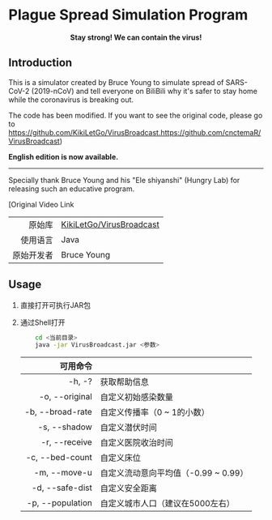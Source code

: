 # Plague Spread Simulation Program

<p align="center"><b>Stay strong! We can contain the virus!</b></p>

## Introduction

This is a simulator created by Bruce Young to simulate spread of SARS-CoV-2 (2019-nCoV) 
and tell everyone on BiliBili why it's safer to stay home while the coronavirus is breaking out.  

The code has been modified. If you want to see the original code, please go to https://github.com/KikiLetGo/VirusBroadcast.https://github.com/cnctemaR/VirusBroadcast)

**English edition is now available.**

---

Specially thank Bruce Young and his "Ele shiyanshi" (Hungry Lab) for releasing such an educative program.

[Original Video Link

|||
| --: | :-- |
| 原始库 | [KikiLetGo/VirusBroadcast](https://github.com/KikiLetGo/VirusBroadcast) |
| 使用语言 | Java |
| 原始开发者 | Bruce Young |

## Usage

1. 直接打开可执行JAR包
2. 通过Shell打开
	```bash
		cd <当前目录>
		java -jar VirusBroadcast.jar <参数>
	```

	| 可用命令 ||
	| --: | :-- |
	| -h, -? | 获取帮助信息 |
	| -o, --original | 自定义初始感染数量 |
	| -b, --broad-rate | 自定义传播率（0 ~ 1的小数） |
	| -s, --shadow | 自定义潜伏时间 |
	| -r, --receive | 自定义医院收治时间 |
	| -c, --bed-count | 自定义床位 |
	| -m, --move-u | 自定义流动意向平均值（-0.99 ~ 0.99） |
	| -d, --safe-dist | 自定义安全距离 |
	| -p, --population | 自定义城市人口（建议在5000左右） |


